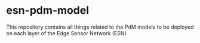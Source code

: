 # esn-pdm-model
This repository contains all things related to the PdM models to be deployed on each layer of the Edge Sensor Network (ESN)
